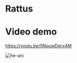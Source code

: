 # Rattus

# Video demo
https://youtu.be/5NquwDerx4M

![he-arc](https://github.com/Yuminax/Rattus/assets/142225992/181a9012-23f4-45ae-9788-f2dfbcb27622)
